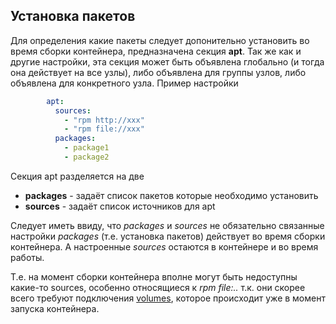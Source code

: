 Установка пакетов
-----------------
Для определения какие пакеты следует допонительно установить во время сборки контейнера,
предназначена секция **apt**. Так же как и другие настройки, эта секция может быть объявлена
глобально (и тогда она действует на все узлы), либо объявлена для группы узлов,
либо объявлена для конкретного узла.
Пример настройки
```yaml
        apt:
          sources:
            - "rpm http://xxx"
            - "rpm file://xxx"
          packages:
            - package1
            - package2
```
Секция apt разделяется на две 
* **packages** - задаёт список пакетов которые необходимо установить
* **sources** - задаёт список источников для apt

Следует иметь ввиду, что *packages* и *sources* не обязательно связанные настройки
*packages* (т.е. установка пакетов) действует во время сборки контейнера. 
А настроенные *sources* остаются в контейнере и во время работы.

Т.е. на момент сборки контейнера вполне могут быть недоступны какие-то sources,
особенно относящиеся к *rpm file:..* т.к. они скорее всего требуют подключения [volumes](docs/volumes.md),
которое происходит уже в момент запуска контейнера.
